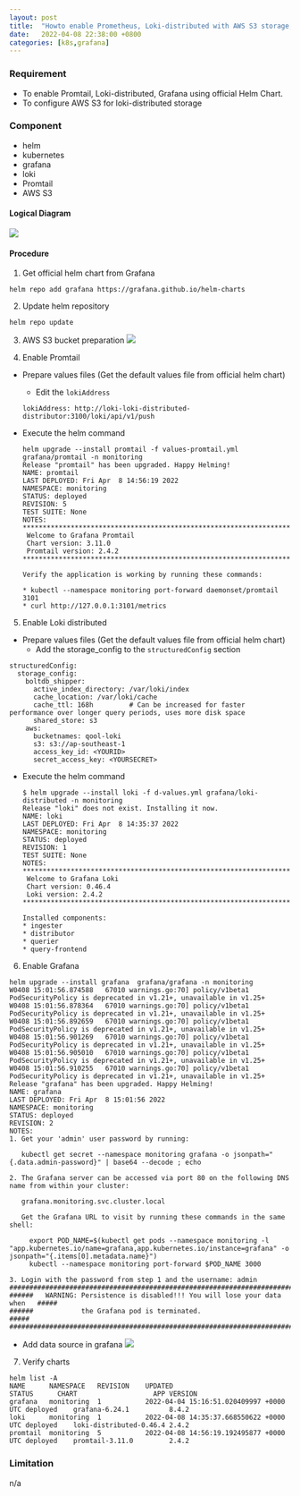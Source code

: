 ```yaml
---
layout: post
title:  "Howto enable Prometheus, Loki-distributed with AWS S3 storage, Grafana stack using Helm Chart"
date:   2022-04-08 22:38:00 +0800
categories: [k8s,grafana]
---
```

### Requirement
- To enable Promtail, Loki-distributed, Grafana using official Helm Chart.
- To configure AWS S3 for loki-distributed storage

### Component
- helm
- kubernetes
- grafana
- loki
- Promtail
- AWS S3

#### Logical Diagram
![](https://raw.githubusercontent.com/qoolqool/qoolqool.github.io/main/static/img/_posts/logical.png)

#### Procedure
1) Get official helm chart from Grafana

  ```
  helm repo add grafana https://grafana.github.io/helm-charts
  ```

2) Update helm repository

  ```
  helm repo update
  ```

3) AWS S3 bucket preparation
  ![](https://raw.githubusercontent.com/qoolqool/qoolqool.github.io/main/static/img/_posts/awss3.png)

4) Enable Promtail
  - Prepare values files (Get the default values file from official helm chart)
    - Edit the `lokiAddress`

    ```
    lokiAddress: http://loki-loki-distributed-distributor:3100/loki/api/v1/push
    ```

  - Execute the helm command
    ```
    helm upgrade --install promtail -f values-promtail.yml grafana/promtail -n monitoring
    Release "promtail" has been upgraded. Happy Helming!
    NAME: promtail
    LAST DEPLOYED: Fri Apr  8 14:56:19 2022
    NAMESPACE: monitoring
    STATUS: deployed
    REVISION: 5
    TEST SUITE: None
    NOTES:
    ***********************************************************************
     Welcome to Grafana Promtail
     Chart version: 3.11.0
     Promtail version: 2.4.2
    ***********************************************************************

    Verify the application is working by running these commands:

    * kubectl --namespace monitoring port-forward daemonset/promtail 3101
    * curl http://127.0.0.1:3101/metrics
    ```

5) Enable Loki distributed
  - Prepare values files (Get the default values file from official helm chart)
    - Add the storage_config to the `structuredConfig` section

  ```
  structuredConfig:
    storage_config:
      boltdb_shipper:
        active_index_directory: /var/loki/index
        cache_location: /var/loki/cache
        cache_ttl: 168h         # Can be increased for faster performance over longer query periods, uses more disk space
        shared_store: s3
      aws:
        bucketnames: qool-loki
        s3: s3://ap-southeast-1
        access_key_id: <YOURID>
        secret_access_key: <YOURSECRET>
  ```
  - Execute the helm command
    ```
    $ helm upgrade --install loki -f d-values.yml grafana/loki-distributed -n monitoring
    Release "loki" does not exist. Installing it now.
    NAME: loki
    LAST DEPLOYED: Fri Apr  8 14:35:37 2022
    NAMESPACE: monitoring
    STATUS: deployed
    REVISION: 1
    TEST SUITE: None
    NOTES:
    ***********************************************************************
     Welcome to Grafana Loki
     Chart version: 0.46.4
     Loki version: 2.4.2
    ***********************************************************************

    Installed components:
    * ingester
    * distributor
    * querier
    * query-frontend
    ```
6) Enable Grafana
  ```
  helm upgrade --install grafana  grafana/grafana -n monitoring
  W0408 15:01:56.874588   67010 warnings.go:70] policy/v1beta1 PodSecurityPolicy is deprecated in v1.21+, unavailable in v1.25+
  W0408 15:01:56.878364   67010 warnings.go:70] policy/v1beta1 PodSecurityPolicy is deprecated in v1.21+, unavailable in v1.25+
  W0408 15:01:56.892659   67010 warnings.go:70] policy/v1beta1 PodSecurityPolicy is deprecated in v1.21+, unavailable in v1.25+
  W0408 15:01:56.901269   67010 warnings.go:70] policy/v1beta1 PodSecurityPolicy is deprecated in v1.21+, unavailable in v1.25+
  W0408 15:01:56.905010   67010 warnings.go:70] policy/v1beta1 PodSecurityPolicy is deprecated in v1.21+, unavailable in v1.25+
  W0408 15:01:56.910255   67010 warnings.go:70] policy/v1beta1 PodSecurityPolicy is deprecated in v1.21+, unavailable in v1.25+
  Release "grafana" has been upgraded. Happy Helming!
  NAME: grafana
  LAST DEPLOYED: Fri Apr  8 15:01:56 2022
  NAMESPACE: monitoring
  STATUS: deployed
  REVISION: 2
  NOTES:
  1. Get your 'admin' user password by running:

     kubectl get secret --namespace monitoring grafana -o jsonpath="{.data.admin-password}" | base64 --decode ; echo

  2. The Grafana server can be accessed via port 80 on the following DNS name from within your cluster:

     grafana.monitoring.svc.cluster.local

     Get the Grafana URL to visit by running these commands in the same shell:

       export POD_NAME=$(kubectl get pods --namespace monitoring -l "app.kubernetes.io/name=grafana,app.kubernetes.io/instance=grafana" -o jsonpath="{.items[0].metadata.name}")
       kubectl --namespace monitoring port-forward $POD_NAME 3000

  3. Login with the password from step 1 and the username: admin
  #################################################################################
  ######   WARNING: Persistence is disabled!!! You will lose your data when   #####
  ######            the Grafana pod is terminated.                            #####
  #################################################################################
  ```
  - Add data source in grafana
  ![](https://raw.githubusercontent.com/qoolqool/qoolqool.github.io/main/static/img/_posts/grafana-ds.png)

7) Verify charts
  ```
  helm list -A
  NAME    	NAMESPACE 	REVISION	UPDATED                                	STATUS  	CHART                  	APP VERSION
  grafana 	monitoring	1       	2022-04-04 15:16:51.020409997 +0000 UTC	deployed	grafana-6.24.1         	8.4.2
  loki    	monitoring	1       	2022-04-08 14:35:37.668550622 +0000 UTC	deployed	loki-distributed-0.46.4	2.4.2
  promtail	monitoring	5       	2022-04-08 14:56:19.192495877 +0000 UTC	deployed	promtail-3.11.0        	2.4.2
  ```
### Limitation
n/a
